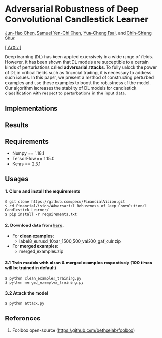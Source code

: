 # Adversarial Robustness of Deep Convolutional Candlestick Learner

[Jun-Hao Chen](o1r2g3a4n5i6z7e8@gmail.com), [Samuel Yen-Chi Chen](ycchen1989@gmail.com), [Yun-Cheng Tsai](pecu610@gmail.com), and [Chih-Shiang Shur](aaa123848@gmail.com)    
    
[[ ArXiv ]](https://arxiv.org/abs/2001.02767)

Deep learning (DL) has been applied extensively in a wide range of fields. However, it has been shown that DL models are susceptible to a certain kinds of perturbations called **adversarial attacks**. To fully unlock the power of DL in critical fields such as financial trading, it is necessary to address such issues. In this paper, we present a method of constructing perturbed examples and use these examples to boost the robustness of the model. Our algorithm increases the stability of DL models for candlestick classification with respect to perturbations in the input
data.
    
    

## Implementations


## Results


## Requirements
* Numpy == 1.18.1
* TensorFlow == 1.15.0
* Keras == 2.3.1

## Usages
#### 1. Clone and install the requirements    
    $ git clone https://github.com/pecu/FinancialVision.git
    $ cd FinancialVision/Adversarial Robustness of Deep Convolutional Candlestick Learner/
    $ pip install -r requirements.txt
#### 2. Download data from [here](https://drive.google.com/drive/folders/1hbA3EaMrf9CZBgU6VqQcAseBHuEuQgi-?fbclid=IwAR1dqeY7Q4DCYsdTGBWopDb3W4o6-ixCzRKlUNslHMZjQKuYg_JOHeWxRJs).
- For **clean examples**:
    - label8_eurusd_10bar_1500_500_val200_gaf_culr.zip
- For **merged examples**:
    - merged_examples.zip
#### 3.1 Train models with clean & merged examples respectively (100 times will be trained in default)
    $ python clean_examples_training.py
    $ python merged_examples_training.py
#### 3.2 Attack the model     
    $ python attack.py

## References
1. Foolbox open-source (<https://github.com/bethgelab/foolbox>)
